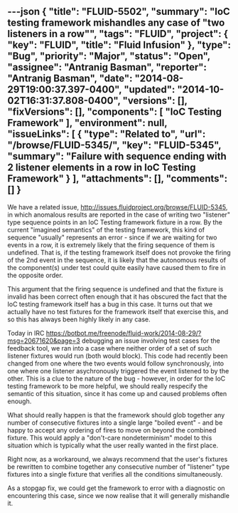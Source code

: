 ---json
{
  "title": "FLUID-5502",
  "summary": "IoC testing framework mishandles any case of \"two listeners in a row\"",
  "tags": "FLUID",
  "project": {
    "key": "FLUID",
    "title": "Fluid Infusion"
  },
  "type": "Bug",
  "priority": "Major",
  "status": "Open",
  "assignee": "Antranig Basman",
  "reporter": "Antranig Basman",
  "date": "2014-08-29T19:00:37.397-0400",
  "updated": "2014-10-02T16:31:37.808-0400",
  "versions": [],
  "fixVersions": [],
  "components": [
    "IoC Testing Framework"
  ],
  "environment": null,
  "issueLinks": [
    {
      "type": "Related to",
      "url": "/browse/FLUID-5345/",
      "key": "FLUID-5345",
      "summary": "Failure with sequence ending with 2 listener elements in a row in IoC Testing Framework"
    }
  ],
  "attachments": [],
  "comments": []
}
---
We have a related issue, <http://issues.fluidproject.org/browse/FLUID-5345>, in which anomalous results are reported in the case of writing two "listener" type sequence points in an IoC Testing framework fixture in a row. By the current "imagined semantics" of the testing framework, this kind of sequence "usually" represents an error - since if we are waiting for two events in a row, it is extremely likely that the firing sequence of them is undefined. That is, if the testing framework itself does not provoke the firing of the 2nd event in the sequence, it is likely that the autonomous results of the component(s) under test could quite easily have caused them to fire in the opposite order.

This argument that the firing sequence is undefined and that the fixture is invalid has been correct often enough that it has obscured the fact that the IoC testing framework itself has a bug in this case. It turns out that we  actually have no test fixtures for the framework itself that exercise this, and so this has always been highly likely in any case.&#x20;

Today in IRC <https://botbot.me/freenode/fluid-work/2014-08-29/?msg=20671620&page=3> debugging an issue involving test cases for the feedback tool, we ran into a case where neither order of a set of such listener fixtures would run (both would block). This code had recently been changed from one where the two events would follow synchronously, into one where one listener asychronously triggered the event listened to by the other. This is a clue to the nature of the bug - however, in order for the IoC testing framework to be more helpful, we should really respecify the semantic of this situation, since it has come up and caused problems often enough.

What should really happen is that the framework should glob together any number of consecutive fixtures into a single large "boiled event" - and be happy to accept any ordering of fires to move on beyond the combined fixture. This would apply a "don't-care nondeterminism" model to this situation which is typically what the user really wanted in the first place.

Right now, as a workaround, we always recommend that the user's fixtures be rewritten to combine together any consecutive number of "listener" type fixtures into a single fixture that verifies all the conditions simultaneously.

As a stopgap fix, we could get the framework to error with a diagnostic on encountering this case, since we now realise that it will generally mishandle it.

        